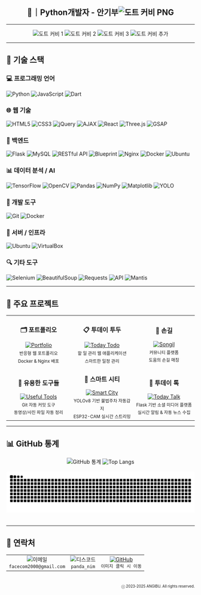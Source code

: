 ## <div align="center">🐍｜Python개발자 - 안기부<img src="https://www.spriters-resource.com/resources/sheet_icons/143/146377.png?updated=1609165515" alt="도트 커비 PNG" width="100"/></div>

---

<div align="center">
  <img src="https://www.spriters-resource.com/resources/sheet_icons/198/200858.gif?updated=1688787145" alt="도트 커비 1" width="100"/>
  <img src="https://www.spriters-resource.com/resources/sheet_icons/195/197726.gif?updated=1684173595" alt="도트 커비 2" width="100"/>
  <img src="https://www.spriters-resource.com/resources/sheet_icons/238/241062.gif?updated=1728837189" alt="도트 커비 3" width="100"/>
  <img src="https://www.spriters-resource.com/resources/sheet_icons/190/192991.gif?updated=1677970951" alt="도트 커비 추가" width="100"/>
</div>

---

## 🌿 기술 스택

### 💻 프로그래밍 언어
![Python](https://img.shields.io/badge/-Python-3776AB?style=flat&logo=Python&logoColor=white)
![JavaScript](https://img.shields.io/badge/-JavaScript-F7DF1E?style=flat&logo=JavaScript&logoColor=black)
![Dart](https://img.shields.io/badge/-Dart-0175C2?style=flat&logo=Dart&logoColor=white)

### 🌐 웹 기술
![HTML5](https://img.shields.io/badge/-HTML5-E34F26?style=flat&logo=HTML5&logoColor=white)
![CSS3](https://img.shields.io/badge/-CSS3-1572B6?style=flat&logo=CSS3&logoColor=white)
![jQuery](https://img.shields.io/badge/-jQuery-0769AD?style=flat&logo=jquery&logoColor=white)
![AJAX](https://img.shields.io/badge/-AJAX-005571?style=flat&logo=javascript&logoColor=white)
![React](https://img.shields.io/badge/-React-61DAFB?style=flat&logo=React&logoColor=black)
![Three.js](https://img.shields.io/badge/-Three.js-000000?style=flat&logo=three.js&logoColor=white)
![GSAP](https://img.shields.io/badge/-GSAP-88CE02?style=flat&logo=greensock&logoColor=black)

### 🧩 백엔드
![Flask](https://img.shields.io/badge/-Flask-000000?style=flat&logo=Flask)
![MySQL](https://img.shields.io/badge/-MySQL-4479A1?style=flat&logo=MySQL&logoColor=white)
![RESTful API](https://img.shields.io/badge/-RESTful_API-009688?style=flat&logo=fastapi&logoColor=white)
![Blueprint](https://img.shields.io/badge/-Blueprint-1A237E?style=flat&logo=python&logoColor=white)
![Nginx](https://img.shields.io/badge/-Nginx-009639?style=flat&logo=Nginx&logoColor=white)
![Docker](https://img.shields.io/badge/-Docker-2496ED?style=flat&logo=Docker&logoColor=white)
![Ubuntu](https://img.shields.io/badge/-Ubuntu-E95420?style=flat&logo=Ubuntu&logoColor=white)

### 📊 데이터 분석 / AI
![TensorFlow](https://img.shields.io/badge/-TensorFlow-FF6F00?style=flat&logo=TensorFlow&logoColor=white)
![OpenCV](https://img.shields.io/badge/-OpenCV-5C3EE8?style=flat&logo=OpenCV&logoColor=white)
![Pandas](https://img.shields.io/badge/-Pandas-150458?style=flat&logo=pandas)
![NumPy](https://img.shields.io/badge/-NumPy-013243?style=flat&logo=numpy)
![Matplotlib](https://img.shields.io/badge/-Matplotlib-11557C?style=flat&logo=python&logoColor=white)
![YOLO](https://img.shields.io/badge/-YOLO-black?style=flat&logo=opencv&logoColor=white)

### 🔧 개발 도구
![Git](https://img.shields.io/badge/-Git-F05032?style=flat&logo=git&logoColor=white)
![Docker](https://img.shields.io/badge/-Docker-2496ED?style=flat&logo=Docker&logoColor=white)

### 💾 서버 / 인프라
![Ubuntu](https://img.shields.io/badge/-Ubuntu-E95420?style=flat&logo=Ubuntu&logoColor=white)
![VirtualBox](https://img.shields.io/badge/-VirtualBox-183A61?style=flat&logo=virtualbox&logoColor=white)

### 🔍 기타 도구
![Selenium](https://img.shields.io/badge/-Selenium-43B02A?style=flat&logo=firefox&logoColor=white)
![BeautifulSoup](https://img.shields.io/badge/-BeautifulSoup-4B8BBE?style=flat&logo=python&logoColor=white)
![Requests](https://img.shields.io/badge/-Requests-2D8CFF?style=flat&logo=python&logoColor=white)
![API](https://img.shields.io/badge/-API-FFB300?style=flat&logo=fastapi&logoColor=white)
![Mantis](https://img.shields.io/badge/-Mantis-E87C09?style=flat&logo=bugatti&logoColor=white)

---

## 🎋 주요 프로젝트

<div align="center">
  <table>
    <tr>
      <td align="center" width="300">
        <h3>🗂️ 포트폴리오</h3>
        <a href="https://www.portfolio.smartlivon.com/">
          <img src="https://img.shields.io/badge/Portfolio-45B7D1?style=for-the-badge&logo=web&logoColor=white" alt="Portfolio"/>
        </a>
        <br>
        <sub>반응형 웹 포트폴리오<br>Docker & Nginx 배포</sub>
      </td>
      <td align="center" width="300">
        <h3>📋 투데이 투두</h3>
        <a href="https://www.today-todo.smartlivon.com/todo">
          <img src="https://img.shields.io/badge/Today_Todo-28A745?style=for-the-badge&logo=checklist&logoColor=white" alt="Today Todo"/>
        </a>
        <br>
        <sub>할 일 관리 웹 애플리케이션<br>스마트한 일정 관리</sub>
      </td>
      <td align="center" width="300">
        <h3>🤝 손길</h3>
        <a href="#">
          <img src="https://img.shields.io/badge/Songil-FFC107?style=for-the-badge&logoColor=black" alt="Songil"/>
        </a>
        <br>
        <sub>커뮤니티 플랫폼<br>도움의 손길 매칭</sub>
      </td>
    </tr>
    <tr>
      <td align="center" width="300">
        <h3>🔧 유용한 도구들</h3>
        <a href="https://github.com/ANGIBU/Useful_tools">
          <img src="https://img.shields.io/badge/Useful_Tools-2E8B57?style=for-the-badge&logo=tools&logoColor=white" alt="Useful Tools"/>
        </a>
        <br>
        <sub>Git 자동 커밋 도구<br>동영상/사진 파일 자동 정리</sub>
      </td>
      <td align="center" width="300">
        <h3>🚨 스마트 시티</h3>
        <a href="https://github.com/ANGIBU/smart_city">
          <img src="https://img.shields.io/badge/Smart_City-FF6B6B?style=for-the-badge&logo=smart-city&logoColor=white" alt="Smart City"/>
        </a>
        <br>
        <sub>YOLOv8 기반 불법주차 자동감지<br>ESP32-CAM 실시간 스트리밍</sub>
      </td>
      <td align="center" width="300">
        <h3>💬 투데이 톡</h3>
        <a href="https://www.today-talk.smartlivon.com/">
          <img src="https://img.shields.io/badge/Today_Talk-4ECDC4?style=for-the-badge&logo=chat&logoColor=white" alt="Today Talk"/>
        </a>
        <br>
        <sub>Flask 기반 소셜 미디어 플랫폼<br>실시간 알림 & 자동 뉴스 수집</sub>
      </td>
    </tr>
  </table>
</div>

---

## 📊 GitHub 통계

<div align="center">
  <img src="https://github-readme-stats.vercel.app/api?username=ANGIBU&show_icons=true&theme=vue&border_color=2E8B57&icon_color=2E8B57&title_color=2E8B57" alt="GitHub 통계"/>  <img src="https://github-readme-stats.vercel.app/api/top-langs/?username=ANGIBU&layout=compact&langs_count=8&theme=vue&title_color=2E8B57&hide_border=true" alt="Top Langs"/>
</div>

<br>
<div align="center">
  <img src="https://raw.githubusercontent.com/BEPb/BEPb/output/github-contribution-grid-snake.svg" alt="snake animation"/>
</div>
<br>

---

## 🌱 연락처

<div align="center">
  <table>
    <tr>
      <td align="center">
        <img src="https://img.shields.io/badge/Gmail-D14836?style=for-the-badge&logo=gmail&logoColor=white" alt="이메일"/>
        <br>
        <code>facecom2000@gmail.com</code>
      </td>
      <td align="center">
        <img src="https://img.shields.io/badge/Discord-5865F2?style=for-the-badge&logo=discord&logoColor=white" alt="디스코드"/>
        <br>
        <code>panda_nim</code>
      </td>
      <td align="center">
        <a href="https://github.com/gibupanda">
          <img src="https://img.shields.io/badge/GitHub-100000?style=for-the-badge&logo=github&logoColor=white" alt="GitHub"/>
          <br>
        </a>
        <code>이미지 클릭 시 이동</code>
      </td>
    </tr>
  </table>
</div>

<br>

<!-- 워터마크 섹션 -->
<!--
<div align="center">
  <img src="https://img.shields.io/badge/Made_by-ANGIBU-2E8B57?style=for-the-badge&logoColor=white" alt="Made by ANGIBU"/>
</div>
!-->

<!-- 
  이 프로필은 ANGIBU가 제작했습니다. 
  무단 복제 및 수정 시 아래 주석을 해제해 주세요
  원작자: ANGIBU (https://github.com/gibupanda)
-->

<!-- 워터마크 섹션 -->

<div align="right">
  <sub><sup>ⓒ 2023-2025 ANGIBU. All rights reserved.</sup></sub>
</div>
